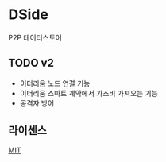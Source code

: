 # DSide
P2P 데이터스토어

## TODO v2
- 이더리움 노드 연결 기능
- 이더리움 스마트 계약에서 가스비 가져오는 기능
- 공격자 방어

## 라이센스
[MIT](LICENSE)